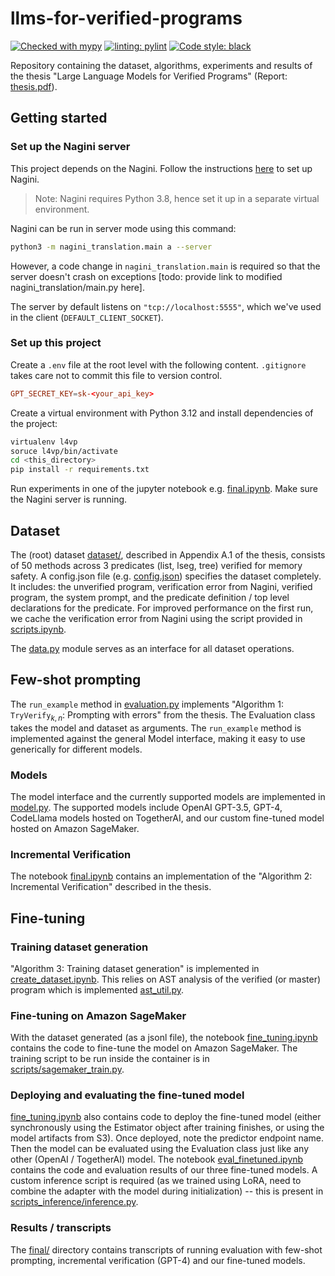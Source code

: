 # llms-for-verified-programs
[![Checked with mypy](https://www.mypy-lang.org/static/mypy_badge.svg)](https://mypy-lang.org/)
[![linting: pylint](https://img.shields.io/badge/linting-pylint-yellowgreen)](https://github.com/pylint-dev/pylint)
[![Code style: black](https://img.shields.io/badge/code%20style-black-000000.svg)](https://github.com/psf/black)

Repository containing the dataset, algorithms, experiments and results of the thesis "Large Language Models for Verified Programs" (Report: [thesis.pdf](thesis.pdf)).

## Getting started

### Set up the Nagini server
This project depends on the Nagini. Follow the instructions [here](https://github.com/marcoeilers/nagini) to set up Nagini. 
> Note: Nagini requires Python 3.8, hence set it up in a separate virtual environment.

Nagini can be run in server mode using this command:
```bash
python3 -m nagini_translation.main a --server
```
However, a code change in `nagini_translation.main` is required so that the server doesn't crash on exceptions [todo: provide link to modified nagini_translation/main.py here].

The server by default listens on `"tcp://localhost:5555"`, which we've used in the client (`DEFAULT_CLIENT_SOCKET`).

### Set up this project
Create a `.env` file at the root level with the following content. `.gitignore` takes care not to commit this file to version control.
```conf
GPT_SECRET_KEY=sk-<your_api_key>
```
Create a virtual environment with Python 3.12 and install dependencies of the project:
```bash
virtualenv l4vp
soruce l4vp/bin/activate
cd <this_directory>
pip install -r requirements.txt
```

Run experiments in one of the jupyter notebook e.g. [final.ipynb](final.ipynb). Make sure the Nagini server is running.

## Dataset
The (root) dataset [dataset/](dataset/), described in Appendix A.1 of the thesis, consists of 50 methods across 3 predicates (list, lseg, tree) verified for memory safety. A config.json file (e.g. [config.json](dataset/list/config.json)) specifies the dataset completely.
It includes: the unverified program, verification error from Nagini, verified program, the system prompt, and the predicate definition / top level declarations for the predicate.
For improved performance on the first run, we cache the verification error from Nagini using the script provided in [scripts.ipynb](scripts.ipynb).

The [data.py](data.py) module serves as an interface for all dataset operations.

## Few-shot prompting
The `run_example` method in [evaluation.py](evaluation.py) implements "Algorithm 1: $\texttt{TryVerify}_{k,n}$: Prompting with errors" from the thesis. The Evaluation class takes the model and dataset as arguments. The `run_example` method is 
implemented against the general Model interface, making it easy to use generically for different models.

### Models
The model interface and the currently supported models are implemented in [model.py](model.py). The supported models
include OpenAI GPT-3.5, GPT-4, CodeLlama models hosted on TogetherAI, and our custom fine-tuned model hosted on
Amazon SageMaker.

### Incremental Verification
The notebook [final.ipynb](final.ipynb) contains an implementation of the "Algorithm 2: Incremental Verification" described in the thesis. 

## Fine-tuning

### Training dataset generation
"Algorithm 3: Training dataset generation" is implemented in [create_dataset.ipynb](create_dataset.ipynb). This relies
on AST analysis of the verified (or master) program which is implemented [ast_util.py](ast_util.py).

### Fine-tuning on Amazon SageMaker
With the dataset generated (as a jsonl file), the notebook [fine_tuning.ipynb](fine_tuning.ipynb) contains the code to fine-tune the model on Amazon SageMaker. The training script to be run inside the container is in [scripts/sagemaker_train.py](scripts/sagemaker_train.py).

### Deploying and evaluating the fine-tuned model
[fine_tuning.ipynb](fine_tuning.ipynb) also contains code to deploy the fine-tuned model (either synchronously using the
Estimator object after training finishes, or using the model artifacts from S3). Once deployed, note the predictor endpoint
name. Then the model can be evaluated using the Evaluation class just like any other (OpenAI / TogetherAI) model. The notebook [eval_finetuned.ipynb](eval_finetuned.ipynb) contains the code and evaluation results of our three fine-tuned models. A custom inference script is required (as we trained using LoRA, need to combine the adapter with the model during initialization) -- this is present in [scripts_inference/inference.py](scripts_inference/inference.py).

### Results / transcripts
The [final/](final/) directory contains transcripts of running evaluation with few-shot prompting, incremental verification (GPT-4) and our fine-tuned models.